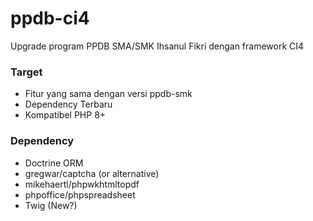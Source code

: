 # ppdb-ci4
Upgrade program PPDB SMA/SMK Ihsanul Fikri dengan framework CI4

### Target
- Fitur yang sama dengan versi ppdb-smk
- Dependency Terbaru
- Kompatibel PHP 8+

### Dependency
- Doctrine ORM
- gregwar/captcha (or alternative)
- mikehaertl/phpwkhtmltopdf
- phpoffice/phpspreadsheet
- Twig (New?)
